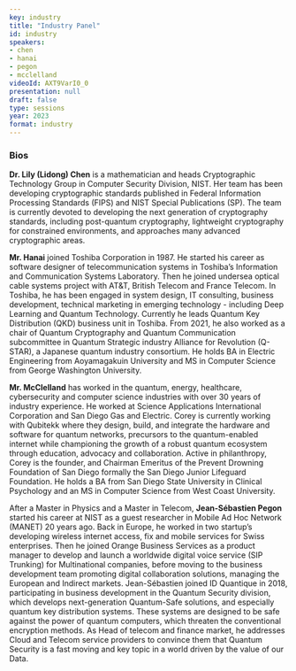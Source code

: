 ```yaml
---
key: industry
title: "Industry Panel"
id: industry
speakers:
- chen
- hanai
- pegon
- mcclelland
videoId: AXT9VarI0_0
presentation: null
draft: false
type: sessions
year: 2023
format: industry
---
```


### Bios
**Dr. Lily (Lidong) Chen** is a mathematician and heads Cryptographic Technology Group in Computer Security Division, NIST. Her team has been developing cryptographic standards published in Federal Information Processing Standards (FIPS) and NIST Special Publications (SP). The team is currently devoted to developing the next generation of cryptography standards, including post-quantum cryptography, lightweight cryptography for constrained environments, and approaches many advanced cryptographic areas.

**Mr. Hanai** joined Toshiba Corporation in 1987. He started his career as software designer of telecommunication systems in Toshiba’s Information and Communication Systems Laboratory. Then he joined undersea optical cable systems project with AT&T, British Telecom and France Telecom. In Toshiba, he has been engaged in system design, IT consulting, business development, technical marketing in emerging technology - including Deep Learning and Quantum Technology. Currently he leads Quantum Key Distribution (QKD) business unit in Toshiba. From 2021, he also worked as a chair of Quantum Cryptography and Quantum Communication subcommittee in Quantum Strategic industry Alliance for Revolution (Q-STAR), a Japanese quantum industry consortium.
He holds BA in Electric Engineering from Aoyamagakuin University and MS in Computer Science from George Washington University.

**Mr. McClelland** has worked in the quantum, energy, healthcare, cybersecurity and computer science industries with over 30 years of industry experience. He worked at Science Applications International Corporation and San Diego Gas and Electric.  Corey is currently working with Qubitekk where they design, build, and integrate the hardware and software for quantum networks, precursors to the quantum-enabled internet while championing the growth of a robust quantum ecosystem through education, advocacy and collaboration.
Active in philanthropy, Corey is the founder, and Chairman Emeritus of the Prevent Drowning Foundation of San Diego formally the San Diego Junior Lifeguard Foundation.  He holds a BA from San Diego State University in Clinical Psychology and an MS in Computer Science from West Coast University.

After a Master in Physics and a Master in Telecom, **Jean-Sébastien Pegon** started his career at NIST as a guest researcher in Mobile Ad Hoc Network (MANET) 20 years ago. Back in Europe, he worked in two startup’s developing wireless internet access, fix and mobile services for Swiss enterprises. Then he joined Orange Business Services as a product manager to develop and launch a worldwide digital voice service (SIP Trunking) for Multinational companies, before moving to the business development team promoting digital collaboration solutions, managing the European and Indirect markets. Jean-Sébastien joined ID Quantique in 2018, participating in business development in the Quantum Security division, which develops next-generation Quantum-Safe solutions, and especially quantum key distribution systems. These systems are designed to be safe against the power of quantum computers, which threaten the conventional encryption methods. As Head of telecom and finance market, he addresses Cloud and Telecom service providers to convince them that Quantum Security is a fast moving and key topic in a world driven by the value of our Data.

